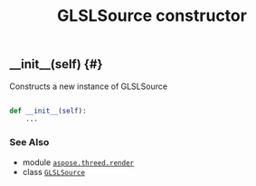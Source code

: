 ﻿---
title: GLSLSource constructor
second_title: Aspose.3D for Python via .NET API References
description: 
type: docs
weight: 10
url: /python-net/aspose.threed.render/glslsource/__init__/
is_root: false
---

## \_\_init\_\_(self) {#}

Constructs a new instance of GLSLSource



```python

def __init__(self):
    ...
```





### See Also
* module [`aspose.threed.render`](../../)
* class [`GLSLSource`](/3d/python-net/aspose.threed.render/glslsource)
